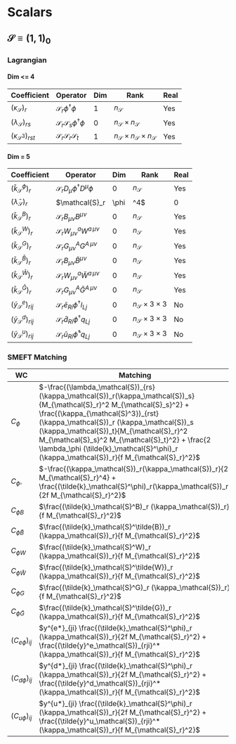 # Scalars

## $\mathcal{S} \equiv (1,1)_0$

### Lagrangian

#### Dim <= 4

|Coefficient | Operator | Dim | Rank | Real |
|----------|-----------|-----------|---------|--------|
| $(\kappa_\mathcal{S})_r$  | $\mathcal{S}_r \phi^\dagger \phi$| 1 | $n_\mathcal{S}$ | Yes |
|$(\lambda_\mathcal{S})_{rs}$ | $\mathcal{S}_r \mathcal{S}_s \phi^\dagger \phi$| 0 | $n_\mathcal{S}\times n_\mathcal{S}$ | Yes |
| $(\kappa_{\mathcal{S}^3})_{rst}$ | $\mathcal{S}_r\mathcal{S}_r \mathcal{S}_t$ | 1 | $n_\mathcal{S}\times n_\mathcal{S} \times n_\mathcal{S}$ | Yes |

#### Dim = 5

|Coefficient | Operator | Dim | Rank | Real |
|----------|-----------|-----------|-------|--------|
| $(\tilde{k}_\mathcal{S}^\phi)_r$ | $\mathcal{S}_r D_\mu \phi^\dagger D^\mu \phi$ | 0 | $n_\mathcal{S}$ | Yes |
| $(\tilde{\lambda}_\mathcal{S})_r$| $\mathcal{S}_r |\phi|^4$ | 0 | $n_\mathcal{S}$ | Yes |
| $(\tilde{k}_\mathcal{S}^B)_r$ | $\mathcal{S}_r B_{\mu\nu} B^{\mu\nu}$ | 0 | $n_\mathcal{S}$ | Yes |
| $(\tilde{k}_\mathcal{S}^W)_r$ | $\mathcal{S}_r W^a_{\mu\nu} W^{a\,\mu\nu}$ | 0 | $n_\mathcal{S}$ | Yes |
| $(\tilde{k}_\mathcal{S}^G)_r$ | $\mathcal{S}_r G^A_{\mu\nu} G^{A\,\mu\nu}$ | 0 | $n_\mathcal{S}$ | Yes |
| $(\tilde{k}_\mathcal{S}^\tilde{B})_r$ | $\mathcal{S}_r B_{\mu\nu} \tilde{B}^{\mu\nu}$ | 0 | $n_\mathcal{S}$ | Yes |
| $(\tilde{k}_\mathcal{S}^\tilde{W})_r$ | $\mathcal{S}_r W^a_{\mu\nu} \tilde{W}^{a\,\mu\nu}$ | 0 | $n_\mathcal{S}$ | Yes |
| $(\tilde{k}_\mathcal{S}^\tilde{G})_r$ | $\mathcal{S}_r G^A_{\mu\nu} \tilde{G}^{A\,\mu\nu}$ | 0 | $n_\mathcal{S}$ | Yes |
| $(\tilde{y}^e_\mathcal{S})_{rij}$ | $\mathcal{S}_r \bar{e}_{Ri} \phi^\dagger l_{Lj}$ | 0 | $n_\mathcal{S} \times 3 \times 3$| No |
| $(\tilde{y}^d_\mathcal{S})_{rij}$ | $\mathcal{S}_r \bar{d}_{Ri} \phi^\dagger q_{Lj}$ | 0 | $n_\mathcal{S} \times 3 \times 3$| No |
| $(\tilde{y}^u_\mathcal{S})_{rij}$ | $\mathcal{S}_r \bar{u}_{Ri} \tilde{\phi}^\dagger q_{Lj}$ | 0 | $n_\mathcal{S} \times 3 \times 3$| No |

### SMEFT Matching

|WC | Matching |
|----|---------|
|$C_{\phi}$ | $-\frac{(\lambda_\mathcal{S})_{rs} (\kappa_\mathcal{S})_r(\kappa_\mathcal{S})_s}{M_{\mathcal{S}_r}^2 M_{\mathcal{S}_s}^2} + \frac{(\kappa_{\mathcal{S}^3})_{rst} (\kappa_\mathcal{S})_r (\kappa_\mathcal{S})_s (\kappa_\mathcal{S})_t}{M_{\mathcal{S}_r}^2 M_{\mathcal{S}_s}^2 M_{\mathcal{S}_t}^2} + \frac{2 \lambda_\phi (\tilde{k}_\mathcal{S}^\phi)_r (\kappa_\mathcal{S})_r}{f M_{\mathcal{S}_r}^2}$|
|$C_{\phi\square}$| $-\frac{(\kappa_\mathcal{S})_r(\kappa_\mathcal{S})_r}{2 M_{\mathcal{S}_r}^4} + \frac{(\tilde{k}_\mathcal{S}^\phi)_r(\kappa_\mathcal{S})_r}{2f M_{\mathcal{S}_r}^2}$ |
|$C_{\phi B}$ | $\frac{(\tilde{k}_\mathcal{S}^B)_r (\kappa_\mathcal{S})_r}{f M_{\mathcal{S}_r}^2}$ |
|$C_{\phi \tilde{B}}$ | $\frac{(\tilde{k}_\mathcal{S}^\tilde{B})_r (\kappa_\mathcal{S})_r}{f M_{\mathcal{S}_r}^2}$ |
|$C_{\phi W}$ | $\frac{(\tilde{k}_\mathcal{S}^W)_r (\kappa_\mathcal{S})_r}{f M_{\mathcal{S}_r}^2}$ |
|$C_{\phi \tilde{W}}$ | $\frac{(\tilde{k}_\mathcal{S}^\tilde{W})_r (\kappa_\mathcal{S})_r}{f M_{\mathcal{S}_r}^2}$ |
|$C_{\phi G}$ | $\frac{(\tilde{k}_\mathcal{S}^G)_r (\kappa_\mathcal{S})_r}{f M_{\mathcal{S}_r}^2}$ |
|$C_{\phi \tilde{G}}$ | $\frac{(\tilde{k}_\mathcal{S}^\tilde{G})_r (\kappa_\mathcal{S})_r}{f M_{\mathcal{S}_r}^2}$ |
|$(C_{e\phi})_{ij}$| $y^{e*}_{ji} \frac{(\tilde{k}_\mathcal{S}^\phi)_r (\kappa_\mathcal{S})_r}{2f M_{\mathcal{S}_r}^2} + \frac{(\tilde{y}^e_\mathcal{S})_{rji}^* (\kappa_\mathcal{S})_r}{f M_{\mathcal{S}_r}^2}$|
|$(C_{d\phi})_{ij}$| $y^{d*}_{ji} \frac{(\tilde{k}_\mathcal{S}^\phi)_r (\kappa_\mathcal{S})_r}{2f M_{\mathcal{S}_r}^2} + \frac{(\tilde{y}^d_\mathcal{S})_{rji}^* (\kappa_\mathcal{S})_r}{f M_{\mathcal{S}_r}^2}$|
|$(C_{u\phi})_{ij}$| $y^{u*}_{ji} \frac{(\tilde{k}_\mathcal{S}^\phi)_r (\kappa_\mathcal{S})_r}{2f M_{\mathcal{S}_r}^2} + \frac{(\tilde{y}^u_\mathcal{S})_{rji}^* (\kappa_\mathcal{S})_r}{f M_{\mathcal{S}_r}^2}$|